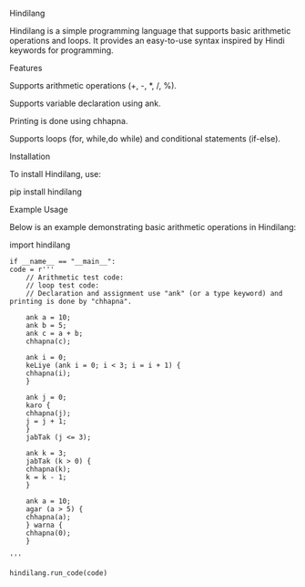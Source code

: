 Hindilang

Hindilang is a simple programming language that supports basic arithmetic operations and loops. It provides an easy-to-use syntax inspired by Hindi keywords for programming.

Features

Supports arithmetic operations (+, -, *, /, %).

Supports variable declaration using ank.

Printing is done using chhapna.

Supports loops (for, while,do while) and conditional statements (if-else).

Installation

To install Hindilang, use:

pip install hindilang

Example Usage

Below is an example demonstrating basic arithmetic operations in Hindilang:

import hindilang

    if __name__ == "__main__":
    code = r'''
        // Arithmetic test code:
        // loop test code:
        // Declaration and assignment use "ank" (or a type keyword) and printing is done by "chhapna".

        ank a = 10;
        ank b = 5;
        ank c = a + b;
        chhapna(c); 

        ank i = 0;
        keLiye (ank i = 0; i < 3; i = i + 1) {
        chhapna(i);
        }

        ank j = 0;
        karo {
        chhapna(j);
        j = j + 1;
        } 
        jabTak (j <= 3);

        ank k = 3;
        jabTak (k > 0) {
        chhapna(k);
        k = k - 1;
        }

        ank a = 10;
        agar (a > 5) {
        chhapna(a);
        } warna {
        chhapna(0);
        }
        
    '''
    
    hindilang.run_code(code)